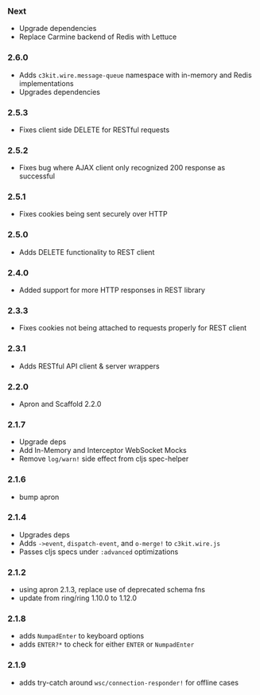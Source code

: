 ### Next
 * Upgrade dependencies
 * Replace Carmine backend of Redis with Lettuce

### 2.6.0
 * Adds `c3kit.wire.message-queue` namespace with in-memory and Redis implementations
 * Upgrades dependencies

### 2.5.3
 * Fixes client side DELETE for RESTful requests

### 2.5.2
 * Fixes bug where AJAX client only recognized 200 response as successful

### 2.5.1
 * Fixes cookies being sent securely over HTTP

### 2.5.0
 * Adds DELETE functionality to REST client

### 2.4.0
 * Added support for more HTTP responses in REST library

### 2.3.3
 * Fixes cookies not being attached to requests properly for REST client

### 2.3.1
 * Adds RESTful API client & server wrappers

### 2.2.0
 * Apron and Scaffold 2.2.0

### 2.1.7
 * Upgrade deps
 * Add In-Memory and Interceptor WebSocket Mocks
 * Remove `log/warn!` side effect from cljs spec-helper

### 2.1.6
 * bump apron

### 2.1.4
 * Upgrades deps
 * Adds `->event`, `dispatch-event`, and `o-merge!` to `c3kit.wire.js`
 * Passes cljs specs under `:advanced` optimizations

### 2.1.2
 * using apron 2.1.3, replace use of deprecated schema fns
 * update from ring/ring 1.10.0 to 1.12.0

### 2.1.8
 * adds `NumpadEnter` to keyboard options
 * adds `ENTER?*` to check for either `ENTER` or `NumpadEnter`

### 2.1.9
 * adds try-catch around `wsc/connection-responder!` for offline cases
